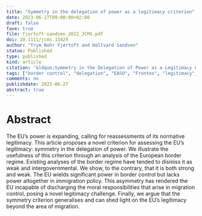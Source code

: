 ```yaml
---
title: "Symmetry in the delegation of power as a legitimacy criterion"
date: 2023-06-27T09:00:00+02:00
draft: false
fave: true
file: fjortoft-sandven_2022_JCMS.pdf
doi: 10.1111/jcms.13429
author: "Trym Nohr Fjørtoft and Hallvard Sandven"
status: Published
type: published
kind: article
citation: '&ldquo;Symmetry in the Delegation of Power as a Legitimacy Criterion.&rdquo; <em>Journal of Common Market Studies</em> 61 (4): 900–916. (With Hallvard Sandven.)'
tags: ["border control", "delegation", "EASO", "Frontex", "legitimacy", "migration"]
comments: no
publishdate: 2023-06-27
abstract: true
---
```


# Abstract

The EU’s power is expanding, calling for reassessments of its normative legitimacy. This article proposes a novel criterion for assessing the EU’s legitimacy: symmetry in the delegation of power. We illustrate the usefulness of this criterion  through an analysis of the European border regime. Existing analyses of the border regime have tended to dismiss it as weak and intergovernmental. We show, to the contrary, that it is both strong and weak. The EU wields significant power in border control but lacks power altogether in immigration policy. This asymmetry has rendered the EU incapable of discharging the moral responsibilities that arise in migration control, posing a novel legitimacy challenge. Finally, we argue that the symmetry criterion generalises and can shed light on the EU’s legitimacy beyond the area of migration.
